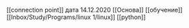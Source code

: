 [[connection point]]
дата 14.12.2020
[[Основа]] [[обучение]] [[Inbox/Study/Programs/linux 1/linux]] [[python]]

